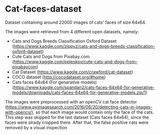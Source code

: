 # Cat-faces-dataset
Dataset containing around 22000 images of cats' faces of size 64x64.

The images were retrieved from 4 different open datasets, namely:
* Cats and Dogs Breeds Classification Oxford Dataset (https://www.kaggle.com/zippyz/cats-and-dogs-breeds-classification-oxford-dataset)
* Cute Cats and Dogs from Pixabay.com (https://www.kaggle.com/ppleskov/cute-cats-and-dogs-from-pixabaycom)
* Cat Dataset (https://www.kaggle.com/crawford/cat-dataset)
* COCO dataset (http://cocodataset.org/#home)
* Cats faces 64x64 (For generative models) (https://www.kaggle.com/spandan2/cats-faces-64x64-for-generative-models/downloads/cats-faces-64x64-for-generative-models.zip/1)

The images were preprocessed with an openCV cat face detector (https://www.pyimagesearch.com/2016/06/20/detecting-cats-in-images-with-opencv/), so that each image would contain only the face of the cats. This step was skipped for the last dataset (Cats faces 64x64), since the faces were alrady cropped there. After that, the false positive cats were removed by a visual inspection
